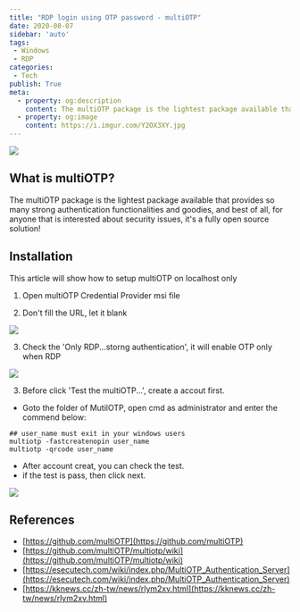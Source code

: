 ```yaml
---
title: "RDP login using OTP password - multiOTP"
date: 2020-08-07
sidebar: 'auto'
tags:
 - Windows
 - RDP
categories:
 - Tech
publish: True
meta:
  - property: og:description
    content: The multiOTP package is the lightest package available that provides so many strong...
  - property: og:image
    content: https://i.imgur.com/Y2OX3XY.jpg
---
```


![](https://i.imgur.com/Y2OX3XY.jpg)

## What is multiOTP?
The multiOTP package is the lightest package available that provides so many strong authentication functionalities and goodies, and best of all, for anyone that is interested about security issues, it's a fully open source solution!

## Installation
This article will show how to setup multiOTP on localhost only

1. Open multiOTP Credential Provider msi file

2. Don't fill the URL, let it blank

![](https://i.imgur.com/enzQIuS.png)

3. Check the 'Only RDP...storng authentication', it will enable OTP only when RDP

![](https://i.imgur.com/7lwjnIH.png)

3. Before click 'Test the multiOTP...', create a accout first.
- Goto the folder of MutilOTP, open cmd as administrator and enter the commend below:

``` batch
## user_name must exit in your windows users
multiotp -fastcreatenopin user_name
multiotp -qrcode user_name 
```
- After account creat, you can check the test.
- if the test is pass, then click next.

![](https://i.imgur.com/Zgcm1hJ.png)

## References
- [https://github.com/multiOTP](https://github.com/multiOTP)
- [https://github.com/multiOTP/multiotp/wiki](https://github.com/multiOTP/multiotp/wiki)
- [https://esecutech.com/wiki/index.php/MultiOTP_Authentication_Server](https://esecutech.com/wiki/index.php/MultiOTP_Authentication_Server)
- [https://kknews.cc/zh-tw/news/rlym2xv.html](https://kknews.cc/zh-tw/news/rlym2xv.html)
